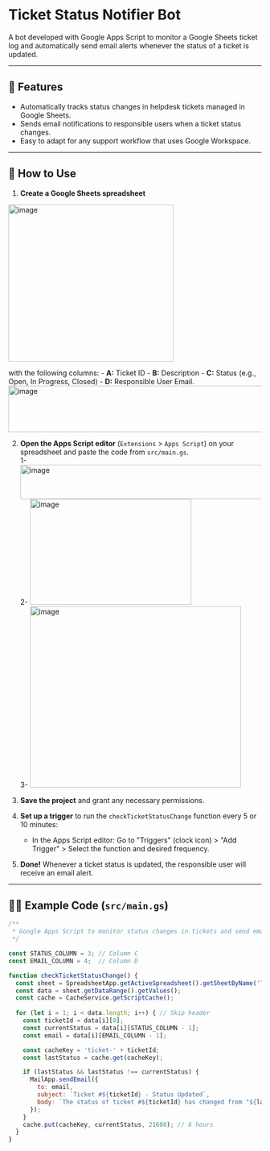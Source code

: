 # Ticket Status Notifier Bot

A bot developed with Google Apps Script to monitor a Google Sheets ticket log and automatically send email alerts whenever the status of a ticket is updated.

---

## 📌 Features

- Automatically tracks status changes in helpdesk tickets managed in Google Sheets.
- Sends email notifications to responsible users when a ticket status changes.
- Easy to adapt for any support workflow that uses Google Workspace.

---

## 🚀 How to Use

1. **Create a Google Sheets spreadsheet** 
<img width="329" height="312" alt="image" src="https://github.com/user-attachments/assets/cca811e0-8e2c-43c9-9d8d-506819bbfa89" />

with the following columns:
    - **A:** Ticket ID
    - **B:** Description
    - **C:** Status (e.g., Open, In Progress, Closed)
    - **D:** Responsible User Email.  
<img width="608" height="92" alt="image" src="https://github.com/user-attachments/assets/a9e3a029-dd41-48ab-be5d-cb888857e9a8" />

2. **Open the Apps Script editor** (`Extensions` > `Apps Script`) on your spreadsheet and paste the code from `src/main.gs`.  
1- <img width="640" height="68" alt="image" src="https://github.com/user-attachments/assets/0777a685-adc8-47c4-b824-afd8b44fdcdb" />  
2- <img width="321" height="210" alt="image" src="https://github.com/user-attachments/assets/208d81b1-7573-4adc-839b-f4a3428ea0a4" />  
3- <img width="420" height="360" alt="image" src="https://github.com/user-attachments/assets/6cd4c5be-269d-4d3e-99ea-5fa249210f2b" />  

3. **Save the project** and grant any necessary permissions.

4. **Set up a trigger** to run the `checkTicketStatusChange` function every 5 or 10 minutes:
    - In the Apps Script editor: Go to "Triggers" (clock icon) > "Add Trigger" > Select the function and desired frequency.

5. **Done!** Whenever a ticket status is updated, the responsible user will receive an email alert.

---

## 🧑‍💻 Example Code (`src/main.gs`)

```javascript
/**
 * Google Apps Script to monitor status changes in tickets and send email notifications.
 */

const STATUS_COLUMN = 3; // Column C
const EMAIL_COLUMN = 4;  // Column D

function checkTicketStatusChange() {
  const sheet = SpreadsheetApp.getActiveSpreadsheet().getSheetByName('Tickets');
  const data = sheet.getDataRange().getValues();
  const cache = CacheService.getScriptCache();
  
  for (let i = 1; i < data.length; i++) { // Skip header
    const ticketId = data[i][0];
    const currentStatus = data[i][STATUS_COLUMN - 1];
    const email = data[i][EMAIL_COLUMN - 1];

    const cacheKey = 'ticket-' + ticketId;
    const lastStatus = cache.get(cacheKey);

    if (lastStatus && lastStatus !== currentStatus) {
      MailApp.sendEmail({
        to: email,
        subject: `Ticket #${ticketId} - Status Updated`,
        body: `The status of ticket #${ticketId} has changed from "${lastStatus}" to "${currentStatus}".`
      });
    }
    cache.put(cacheKey, currentStatus, 21600); // 6 hours
  }
}
